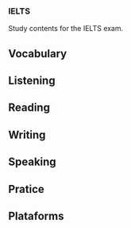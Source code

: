 ### IELTS

Study contents for the IELTS exam.

## Vocabulary

## Listening

## Reading

## Writing

## Speaking

## Pratice

## Plataforms
